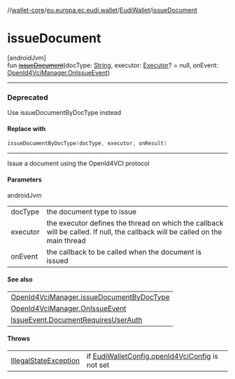 //[wallet-core](../../../index.md)/[eu.europa.ec.eudi.wallet](../index.md)/[EudiWallet](index.md)/[issueDocument](issue-document.md)

# issueDocument

[androidJvm]\
fun [~~issueDocument~~](issue-document.md)(docType: [String](https://kotlinlang.org/api/latest/jvm/stdlib/kotlin/-string/index.html), executor: [Executor](https://developer.android.com/reference/kotlin/java/util/concurrent/Executor.html)? = null, onEvent: [OpenId4VciManager.OnIssueEvent](../../eu.europa.ec.eudi.wallet.issue.openid4vci/-open-id4-vci-manager/-on-issue-event/index.md))

---

### Deprecated

Use issueDocumentByDocType instead

#### Replace with

```kotlin
issueDocumentByDocType(docType, executor, onResult)
```
---

Issue a document using the OpenId4VCI protocol

#### Parameters

androidJvm

| | |
|---|---|
| docType | the document type to issue |
| executor | the executor defines the thread on which the callback will be called. If null, the callback will be called on the main thread |
| onEvent | the callback to be called when the document is issued |

#### See also

| |
|---|
| [OpenId4VciManager.issueDocumentByDocType](../../eu.europa.ec.eudi.wallet.issue.openid4vci/-open-id4-vci-manager/issue-document-by-doc-type.md) |
| [OpenId4VciManager.OnIssueEvent](../../eu.europa.ec.eudi.wallet.issue.openid4vci/-open-id4-vci-manager/-on-issue-event/index.md) | on how to handle the result |
| [IssueEvent.DocumentRequiresUserAuth](../../eu.europa.ec.eudi.wallet.issue.openid4vci/-issue-event/-document-requires-user-auth/index.md) | on how to handle user authentication |

#### Throws

| | |
|---|---|
| [IllegalStateException](https://kotlinlang.org/api/latest/jvm/stdlib/kotlin/-illegal-state-exception/index.html) | if [EudiWalletConfig.openId4VciConfig](../-eudi-wallet-config/open-id4-vci-config.md) is not set |
